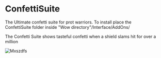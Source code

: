# ConfettiSuite
The Ultimate confetti suite for prot warriors.
To install place the ConfettiSuite folder inside "Wow directory"/Interface/AddOns/

The Confetti Suite shows tasteful confetti when a shield slams hit for over a million

![Mxszdfs](http://i.imgur.com/Mxszdfs.jpg)
